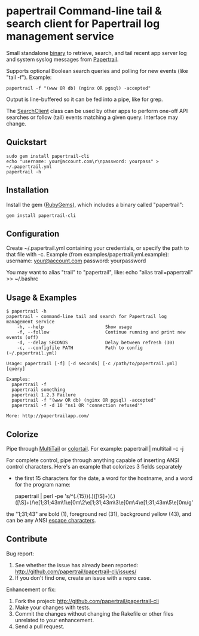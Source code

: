 # papertrail Command-line tail & search client for Papertrail log management service

Small standalone [binary] to retrieve, search, and tail recent app
server log and system syslog messages from [Papertrail].

Supports optional Boolean search queries and polling for new events
(like "tail -f").  Example:

    papertrail -f "(www OR db) (nginx OR pgsql) -accepted"

Output is line-buffered so it can be fed into a pipe, like for grep.

The [SearchClient] class can be used by other apps to perform one-off
API searches or follow (tail) events matching a given query. Interface
may change.


## Quickstart

    sudo gem install papertrail-cli
    echo "username: your@account.com\r\npassword: yourpass" > ~/.papertrail.yml
    papertrail -h


## Installation

Install the gem ([RubyGems]), which includes a binary called "papertrail":

    gem install papertrail-cli


## Configuration

Create ~/.papertrail.yml containing your credentials, or specify the
path to that file with -c. Example (from
examples/papertrail.yml.example):
    username: your@account.com
    password: yourpassword

You may want to alias "trail" to "papertrail", like:
    echo "alias trail=papertrail" >> ~/.bashrc


## Usage & Examples

    $ papertrail -h
    papertrail - command-line tail and search for Papertrail log management service
        -h, --help                       Show usage
        -f, --follow                     Continue running and print new events (off)
        -d, --delay SECONDS              Delay between refresh (30)
        -c, --configfile PATH            Path to config (~/.papertrail.yml)

    Usage: papertrail [-f] [-d seconds] [-c /path/to/papertrail.yml] [query]

    Examples:
      papertrail -f
      papertrail something
      papertrail 1.2.3 Failure
      papertrail -f "(www OR db) (nginx OR pgsql) -accepted"
      papertrail -f -d 10 "ns1 OR 'connection refused'"

    More: http://papertrailapp.com/


## Colorize

Pipe through [MultiTail] or [colortail]. For example:
    papertrail | multitail -c -j

For complete control, pipe through anything capable of inserting ANSI
control characters. Here's an example that colorizes 3 fields separately
- the first 15 characters for the date, a word for the hostname, and a
word for the program name:

    papertrail | perl -pe 's/^(.{15})(.)([\S]+)(.)([\S]+)/\e[1;31;43m\1\e[0m\2\e[1;31;43m\3\e[0m\4\e[1;31;43m\5\e[0m/g'

the "1;31;43" are bold (1), foreground red (31), background yellow (43),
and can be any ANSI [escape characters].


## Contribute

Bug report:

1. See whether the issue has already been reported:
   http://github.com/papertrail/papertrail-cli/issues/
2. If you don't find one, create an issue with a repro case.

Enhancement or fix:

1. Fork the project:
   http://github.com/papertrail/papertrail-cli
2. Make your changes with tests.
3. Commit the changes without changing the Rakefile or other files unrelated 
to your enhancement.
4. Send a pull request.

[binary]: https://github.com/papertrail/papertrail-cli/blob/master/bin/papertrail
[Papertrail]: http://papertrailapp.com/
[SearchClient]: https://github.com/papertrail/papertrail-cli/blob/master/lib/papertrail/search_client.rb
[RubyGems]: https://rubygems.org/gems/papertrail-cli
[MultiTail]: http://www.vanheusden.com/multitail/index.html
[colortail]: http://www.codaset.com/elubow/colortail
[escape characters]: http://en.wikipedia.org/wiki/ANSI_escape_code#Colors
